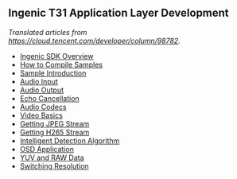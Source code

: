 Ingenic T31 Application Layer Development
------------------------------------------
_Translated articles from <https://cloud.tencent.com/developer/column/98782>._

- [Ingenic SDK Overview](00-ingenic-sdk-overview.md)
- [How to Compile Samples](01-how-to-compile-samples.md)
- [Sample Introduction](02-sample-introduction.md)
- [Audio Input](03-audio-input.md)
- [Audio Output](04-audio-output.md)
- [Echo Cancellation](05-echo-cancellation.md)
- [Audio Codecs](06-audio-codecs.md)
- [Video Basics](07-video-basics.md)
- [Getting JPEG Stream](08-getting-jpeg-stream.md)
- [Getting H265 Stream](09-getting-h265-stream.md)
- [Intelligent Detection Algorithm](10-intelligent-detection-algorithm.md)
- [OSD Application](11-osd-application.md)
- [YUV and RAW Data](12-yuv-and-raw-data.md)
- [Switching Resolution](13-switching-resolution.md)

